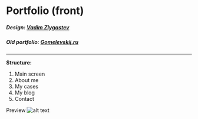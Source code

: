 # Portfolio (front)
##### Design: [Vadim Zlygastev](https://zvadim.ru/)
##### Old portfolio: [Gomelevskij.ru](https://gomelevskij.ru/)
---
**Structure:**
1. Main screen
2. About me
3. My cases
4. My blog
5. Contact

Preview
![alt text](https://img-fotki.yandex.ru/get/202385/316739393.0/0_1c55de_a4dd7079_orig.png)

